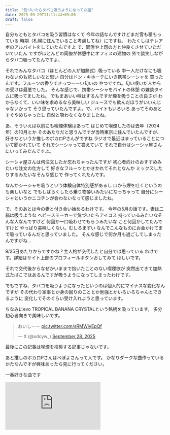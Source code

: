 ```yaml
---
title: "気づいたらタバコ吸うようになってた話"
date: 2025-09-29T11:11:44+09:00
draft: false
---
```


自分もともとタバコを吸う習慣はなくて
今年の話なんですけどまだ雪も積もっている
時期（札幌に住んでいること考慮してね）にですね、
わたくしはテレアポのアルバイトをしていたんですよ
で、同僚や上司の方と仲良くさせていただいていたん
ですがほとんどの同僚が休憩中にオフィスの建物の
外で談笑しながらタバコ吸ってたんですよ、

それでみんなタバコ（ほとんどの人が加熱式）吸っている
中一人だけなにも吸わないのも悲しいなと思い
自分はドン・キホーテにいき携帯シーシャを
買ったんです。フルーツの香りできっつーーい匂いの
やつですね。匂い嗅いだ人からの受けは最悪でした。
そんな感じで、携帯シーシャをバイトの休憩
の雑談タイムに吸ってましたね。
でもまあいい味はするんですが煙を吸うことの良さが
わからなくて、いい味を求めるなら美味しい
ジュースでも飲んだほうがいいんじゃないかって
そう思っていたんですよ。で、バイトもいろいろ
あってそのあとすぐやめちゃったし
自然と吸わなくなりましたね。

あ、そういえば以前にも喫煙体験はあって
はじめて喫煙したのは去年（2024年）の10月とか
そのあたりだと思うんですが当時東京に住んでいたんですが、
好きなというか推しのボカロPさんがですね
ラジオで最近はまっていることについて聞かれていて
それでシーシャって答えていて
それで自分はシーシャ屋さんにいってみたんですよ。

シーシャ屋さんは何注文したか忘れちゃったんですが
初心者向けのおすすめみたいな注文の仕方して
好きなフルーツとかきかれてそれとなんか
ミックスしたりするみたいなそんな感じで
作ってくれたんです。

なんかシーシャを吸うという体験自体特別感があるし
口から煙を吐くというのも楽しいなと
でもしばらくしたら乗り物酔いみたいになっちゃって
自分にシーシャというかニコチンが会わないなって感じましたね。

で、そのあとは今の妻と付き合い始めるわけです。
今年の5月の話です。妻は二箱は吸うような
ヘビースモーカーで気づいたらアイコス
持っているみたいなそんな人なんですけど
何回か一口吸わせてもらうみたいな
こと何回かしてたんですけど
やっぱり美味しくない。むしろまずい
なんでこんなものにお金かけてまで吸っているんだと思っていました。
そんな感じで何か月も過ごしてしまったんですがね...

9/25日あたりからですかね？主人格が交代したと自分では思っている
わけです。詳細はサイト上部のプロフィールボタンおしてみて
ほしいです。

それで交代後からなぜかいままで抱いたことのない喫煙欲が
突然出てきて加熱式たばこではあるんですが吸うようになってしまったわけです。

でもですね、タバコを吸うようになったというのは個人的にマイナスな変化なんですが
その代わり家事とか身の回りのこととか勉強とかいろいろちゃんとできるように
変化してそのぐらい受け入れようと思っています。

ちなみにevo TROPICAL BANANA CRYSTALという銘柄を吸っています。
多分初心者向きで美味しいです。
<blockquote class="twitter-tweet"><p lang="ja" dir="ltr">おいしーー <a href="https://t.co/sRMWIyEpQf">pic.twitter.com/sRMWIyEpQf</a></p>&mdash; X (@xdcyw_) <a href="https://twitter.com/xdcyw_/status/1972429397203513696?ref_src=twsrc%5Etfw">September 28, 2025</a></blockquote> <script async src="https://platform.twitter.com/widgets.js" charset="utf-8"></script>



最後にこの記事は喫煙を推奨する記事じゃないです。


あと推しのボカロPさんはぺぽよさんって人です。
かなりダークな曲作っているかたなんですが興味あったら見に行ってください。


一番好きな曲です
<div class="responsive-embed">
<iframe src="https://www.youtube.com/embed/lRi2xK_Bb_M?si=vrTNLF8zU2QpU3eq" title="YouTube video player" frameborder="0" allow="accelerometer; autoplay; clipboard-write; encrypted-media; gyroscope; picture-in-picture; web-share" referrerpolicy="strict-origin-when-cross-origin" allowfullscreen></iframe>
</div>
